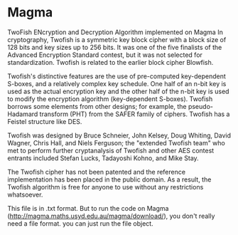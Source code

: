 # Magma
TwoFish ENcryption and Decryption Algorithm implemented on Magma
In cryptography, Twofish is a symmetric key block cipher with a block size of 128 bits and key sizes up to 256 bits. It was one of the five finalists of the Advanced Encryption Standard contest, but it was not selected for standardization. Twofish is related to the earlier block cipher Blowfish.

Twofish's distinctive features are the use of pre-computed key-dependent S-boxes, and a relatively complex key schedule. 
One half of an n-bit key is used as the actual encryption key and the other half of the n-bit key is used to modify the encryption algorithm (key-dependent S-boxes). 
Twofish borrows some elements from other designs; for example, the pseudo-Hadamard transform (PHT) from the SAFER family of ciphers. 
Twofish has a Feistel structure like DES.

Twofish was designed by Bruce Schneier, John Kelsey, Doug Whiting, David Wagner, Chris Hall, and Niels Ferguson; 
the "extended Twofish team" who met to perform further cryptanalysis of Twofish and other AES contest entrants included Stefan Lucks, Tadayoshi Kohno, and Mike Stay.

The Twofish cipher has not been patented and the reference implementation has been placed in the public domain. 
As a result, the Twofish algorithm is free for anyone to use without any restrictions whatsoever.

This file is in .txt format. But to run the code on Magma (http://magma.maths.usyd.edu.au/magma/download/), you don't really need a file format. you can just run the file object.
